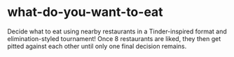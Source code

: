 # what-do-you-want-to-eat
Decide what to eat using nearby restaurants in a Tinder-inspired format and elimination-styled tournament!
Once 8 restaurants are liked, they then get pitted against each other until only one final decision remains.
